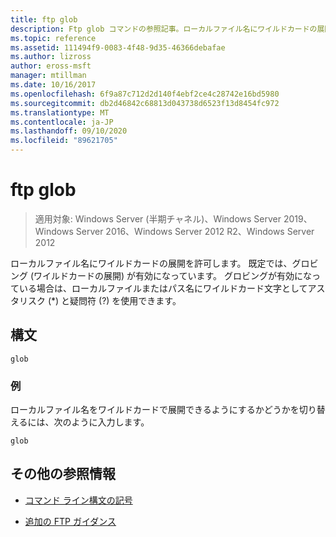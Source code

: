 ```yaml
---
title: ftp glob
description: Ftp glob コマンドの参照記事。ローカルファイル名にワイルドカードの展開を許可します。
ms.topic: reference
ms.assetid: 111494f9-0083-4f48-9d35-46366debafae
ms.author: lizross
author: eross-msft
manager: mtillman
ms.date: 10/16/2017
ms.openlocfilehash: 6f9a87c712d2d140f4ebf2ce4c28742e16bd5980
ms.sourcegitcommit: db2d46842c68813d043738d6523f13d8454fc972
ms.translationtype: MT
ms.contentlocale: ja-JP
ms.lasthandoff: 09/10/2020
ms.locfileid: "89621705"
---
```

# <a name="ftp-glob"></a>ftp glob

> 適用対象: Windows Server (半期チャネル)、Windows Server 2019、Windows Server 2016、Windows Server 2012 R2、Windows Server 2012

ローカルファイル名にワイルドカードの展開を許可します。 既定では、グロビング (ワイルドカードの展開) が有効になっています。 グロビングが有効になっている場合は、ローカルファイルまたはパス名にワイルドカード文字としてアスタリスク (*) と疑問符 (?) を使用できます。

## <a name="syntax"></a>構文

```
glob
```

### <a name="examples"></a>例

ローカルファイル名をワイルドカードで展開できるようにするかどうかを切り替えるには、次のように入力します。

```
glob
```

## <a name="additional-references"></a>その他の参照情報

- [コマンド ライン構文の記号](command-line-syntax-key.md)

- [追加の FTP ガイダンス](/previous-versions/orphan-topics/ws.10/cc756013(v=ws.10))
